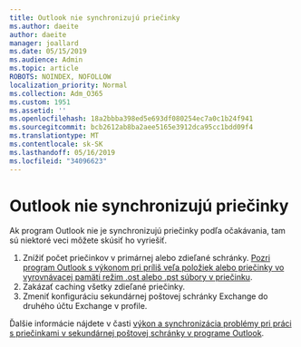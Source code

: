 ```yaml
---
title: Outlook nie synchronizujú priečinky
ms.author: daeite
author: daeite
manager: joallard
ms.date: 05/15/2019
ms.audience: Admin
ms.topic: article
ROBOTS: NOINDEX, NOFOLLOW
localization_priority: Normal
ms.collection: Adm_O365
ms.custom: 1951
ms.assetid: ''
ms.openlocfilehash: 18a2bbba398ed5e693df080254ec7a0c1b24f941
ms.sourcegitcommit: bcb2612ab8ba2aee5165e3912dca95cc1bdd09f4
ms.translationtype: MT
ms.contentlocale: sk-SK
ms.lasthandoff: 05/16/2019
ms.locfileid: "34096623"
---
```

# <a name="outlook-not-synching-folders"></a>Outlook nie synchronizujú priečinky

Ak program Outlook nie je synchronizujú priečinky podľa očakávania, tam sú niektoré veci môžete skúsiť ho vyriešiť.

1. Znížiť počet priečinkov v primárnej alebo zdieľané schránky. [Pozri program Outlook s výkonom pri príliš veľa položiek alebo priečinky vo vyrovnávacej pamäti režim .ost alebo .pst súbory v priečinku](https://support.microsoft.com/help/2768656).
2. Zakázať caching všetky zdieľané priečinky.
3. Zmeniť konfiguráciu sekundárnej poštovej schránky Exchange do druhého účtu Exchange v profile.
 
Ďalšie informácie nájdete v časti [výkon a synchronizácia problémy pri práci s priečinkami v sekundárnej poštovej schránky v programe Outlook](https://support.microsoft.com/help/3115602).